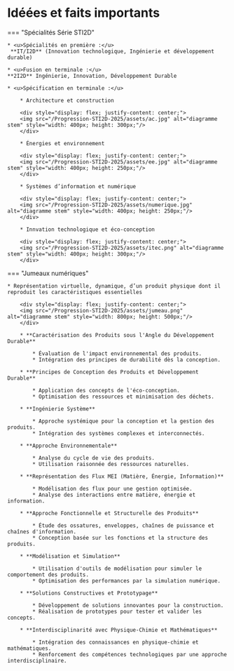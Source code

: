 # Idéées et faits importants

=== "Spécialités Série STI2D"

    * <u>Spécialités en première :</u>  
     **IT/I2D** (Innovation technologique, Ingénierie et développement durable)

    * <u>Fusion en terminale :</u>  
    **2I2D** Ingénierie, Innovation, Développement Durable  

    * <u>Spécification en terminale :</u>  

        * Architecture et construction

        <div style="display: flex; justify-content: center;">
        <img src="/Progression-STI2D-2025/assets/ac.jpg" alt="diagramme stem" style="width: 400px; height: 300px;"/>
        </div>

        * Énergies et environnement

        <div style="display: flex; justify-content: center;">
        <img src="/Progression-STI2D-2025/assets/ee.jpg" alt="diagramme stem" style="width: 400px; height: 250px;"/>
        </div>

        * Systèmes d’information et numérique

        <div style="display: flex; justify-content: center;">
        <img src="/Progression-STI2D-2025/assets/numerique.jpg" alt="diagramme stem" style="width: 400px; height: 250px;"/>
        </div>

        * Innvation technologique et éco-conception

        <div style="display: flex; justify-content: center;">
        <img src="/Progression-STI2D-2025/assets/itec.png" alt="diagramme stem" style="width: 400px; height: 300px;"/>
        </div>


=== "Jumeaux numériques"

    * Représentation virtuelle, dynamique, d’un produit physique dont il reproduit les caractéristiques essentielles

        <div style="display: flex; justify-content: center;">
        <img src="/Progression-STI2D-2025/assets/jumeau.png" alt="diagramme stem" style="width: 800px; height: 500px;"/>
        </div>

        * **Caractérisation des Produits sous l'Angle du Développement Durable**

            * Évaluation de l'impact environnemental des produits.
            * Intégration des principes de durabilité dès la conception.

        * **Principes de Conception des Produits et Développement Durable**

            * Application des concepts de l'éco-conception.
            * Optimisation des ressources et minimisation des déchets.

        * **Ingénierie Système**

            * Approche systémique pour la conception et la gestion des produits.
            * Intégration des systèmes complexes et interconnectés.

        * **Approche Environnementale**

            * Analyse du cycle de vie des produits.
            * Utilisation raisonnée des ressources naturelles.

        * **Représentation des Flux MEI (Matière, Énergie, Information)**

            * Modélisation des flux pour une gestion optimisée.
            * Analyse des interactions entre matière, énergie et information.

        * **Approche Fonctionnelle et Structurelle des Produits**

            * Étude des ossatures, enveloppes, chaînes de puissance et chaînes d'information.
            * Conception basée sur les fonctions et la structure des produits.

        * **Modélisation et Simulation**

            * Utilisation d'outils de modélisation pour simuler le comportement des produits.
            * Optimisation des performances par la simulation numérique.

        * **Solutions Constructives et Prototypage**

            * Développement de solutions innovantes pour la construction.
            * Réalisation de prototypes pour tester et valider les concepts.

        * **Interdisciplinarité avec Physique-Chimie et Mathématiques**

            * Intégration des connaissances en physique-chimie et mathématiques.
            * Renforcement des compétences technologiques par une approche interdisciplinaire.